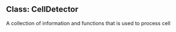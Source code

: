 
## Class: CellDetector
  A collection of information and functions that is used to process cell 
  
